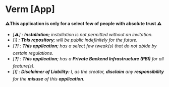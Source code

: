# Verm [App]
#### ⚠️This application is only for a select few of people with absolute trust ⚠️
 - *[⚠️] : **Installation**; installation is not permitted without an invitation.*
 - *[❕] : **This repository**; will be public indefinitely for the future.*
 - *[❓] : **This application**; has a select few tweak(s) that do not abide by certain regulations.*
 - *[❓] : **This application**; has a **Private Backend Infrastructure (PBI)** for all feature(s).*
 - *[❗] : **Disclaimer of Liability:** I, as the creator, **disclaim** any **responsibility** for the **misuse** of this **application**.*
